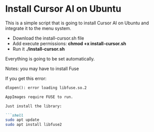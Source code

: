 # Install Cursor AI on Ubuntu

This is a simple script that is going to install Cursor AI on Ubuntu and integrate it to the menu system.

- Download the install-cursor.sh file
- Add execute permissions: **chmod +x install-cursor.sh**
- Run it **./install-cursor.sh**

Everything is going to be set automatically.

Notes: you may have to install Fuse

If you get this error:

```markdown
dlopen(): error loading libfuse.so.2

AppImages require FUSE to run.

Just install the library:

```shell
sudo apt update
sudo apt install libfuse2

